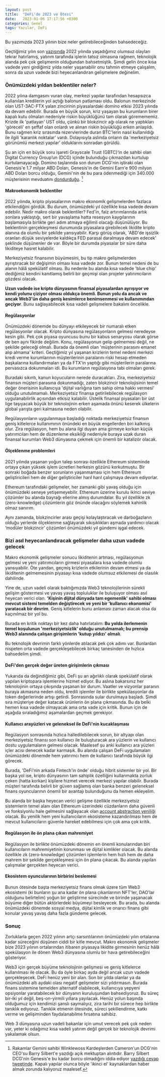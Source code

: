```yaml
---
layout: post
title:  "DeFi'de 2023 ve Ötesi"
date:   2023-01-06 17:17:56 +0300
categories: Genel
tags: Yazılar, DeFi
---
```


Bu yazımızda 2023 yılının bize neler getirebileceğinden bahsedeceğiz. 

Geçtiğimiz yılın son [yazısında](/genel/2022/12/31/2022de-neler-yasadik.html) 2022 yılında yaşadığımız olumsuz olayları tekrar hatırlamış, yatırım tarafında işlerin tatsız olmasına rağmen, teknolojik alanda pek çok gelişmenin olduğundan bahsetmiştik. Şimdi gelin önce kısa vadede yeni girdiğimiz yılda neler yaşanabilir onu tahmin etmeye çalışalım, sonra da uzun vadede bizi heyecanlandıran gelişmelere değinelim. 

### Önümüzdeki yıldan beklentiler neler?

2022 yılına damgasını vuran olay, merkezi yapılar tarafından hesapsızca kullanılan kredilerin yol açtığı balonun patlaması oldu. Balonun merkezinde olan UST-3AC-FTX yalan zincirinin piyasalardaki domino etkisi 2023 yılında da devam edebilir. Burada en büyük sorun, kriz yaşayan bu kurumların birer kapalı kutu olmaları nedeniyle riskin büyüklüğünü tam olarak göremememiz. Krizde ilk 'patlayan' UST oldu, çünkü bir blokzincir ağı olarak ne yaptıkları 'göreceli' en şeffaf olan onlardı ve alınan riskin büyüklüğü erken anlaşıldı. Bunu rağmen kriz sırasında rezervlerinde duran BTC'lerin nasıl kullanıldığı ile ilgili 'karanlık noktalar' vardı. Dolayısıyla aslında onların da 'merkeziyetsiz görünümlü merkezi yapılar' olduklarını sonradan görüldü.

Şu an için en büyük soru işareti Grayscale Trust (GBTC)‘in de sahibi olan Digital Currency Group’un (DCG) içinde bulunduğu çıkmazdan kurtulup kurtulamayacağı. Domino taşlarında son durum DCG'nin iştiraki olan Genesis'e 1.7 milyar ABD Doları, Genesis'in de Gemini Earn'e 900 milyon ABD Doları borcu olduğu, Gemini'nin de bu para ödenmediği için 340.000 müşterisinin mevduatını [dondurduğu](https://twitter.com/cameron/status/1609913051427524608). [^1]

#### Makroekonomik beklentiler

2022 yılında, kripto piyasalarının makro ekonomik gelişmelerden fazlaca etkilendiğini gördük. Bu durum, önümüzdeki yıl özellikle kısa vadede devam edebilir. Nedir makro olarak beklentiler? Fed'in, faiz artırımlarında artık sonlara yaklaştığı, sert bir yavaşlama hatta resesyon kaygılarının başlamasıyla birlikte geri adım atmaya eğilimli olacağı düşünülüyor. Bu beklentinin gerçekleşmesi durumunda piyasalara girebilecek likidite kripto alanına da olumlu bir şekilde yansıyabilir. Karşı görüş olarak, 'ABD'de işsizlik oranları düşük seviyelerde kaldıkça FED parasal daralmaya devam edecek' şeklinde düşünenler de var. Böyle bir durumda piyasalar bir süre daha likiditeye hasret kalabilir. 

Merkeziyetsiz finansının büyümesini, bu tip makro gelişmelerden ayrıştıracak bir değişimin olması kısa vadede zor. Bunun temel nedeni de bu alanın hâlâ spekülatif olması. Bu nedenle bu alanda kısa vadede 'blue chip' dediğimiz kendini kanıtlamış belirli bir geçmişi olan projeler yatırımcıların gözdesi olacak. 

**Uzun vadede ise kripto dünyasının finansal piyasalardan ayrışıyor ve kendi yolunu çiziyor olması oldukça önemli. Bunun yolu da ancak ve ancak Web3'ün daha geniş kesimlerce benimsenmesi ve kullanımından geçiyor**. Bunu sağlayabilecek kısa vadeli gelişmelere bakalım öncelikle.

#### Regülasyonlar

Önümüzdeki dönemde bu dünyayı etkileyecek bir numaralı etken regülasyonlar olacak. Kripto dünyasına regülasyonların gelmesi neredeyse kesin gibi. Pek çok piyasa oyuncusu bunu bir kabus senaryosu olarak görse de ben aynı fikirde değilim. Konu, regülasyonun gelip gelmemesi değil, ne şekilde geleceği olmalı. Burada da önemli olan 'müşterinin parasını emanet alıp almama' kriteri. Geçtiğimiz yıl yaşanan krizlerin temel nedeni merkezi kredi verme kurumlarının müşterilerinin paralarını riski hesap etmeden başkalarına kullandırmaları ya da FTX'in yaptığı gibi müşterilerin paralarına pervasızca dokunmaları idi. Bu kurumların regülasyona tabi olmaları gerek.

Buradaki sıkıntı, kanun koyucuların nerede duracakları. Zira, merkeziyetsiz finansın müşteri parasına dokunmadığı, zaten blokzincir teknolojisinin temel değer önerisinin kullanıcıya 'dijital varlığına tam sahip olma hakkı vermesi' olduğu unutulmamalı. Merkeziyetsiz finansa getirilebilecek regülasyon uygulanabilirlik açısından etkisiz kalabilir.  Üstelik finansal piyasaları bir üst lige taşıyacak büyük bir teknolojinin erken aşamada önünü keserek ülkelerin global yarışta geri kalmasına neden olabilir.

Regülasyonların uygulanmaya başladığı noktada merkeziyetsiz finansın geniş kitlelerce kullanımının önündeki en büyük engellerden biri kalkmış olur. Zira regülasyon, hem bu alana ilgi duyan ama girmeye korkan küçük yatırımcıları hem de düzenleme eksikliği nedeniyle buraya uzak duran finansal kurumları Web3 dünyasına çekmek için önemli bir katalizör olacak.

#### Ölçeklenme problemleri

2021 yılında yaşanan yoğun talep sonrası özellikle Ethereum sisteminde ortaya çıkan yüksek işlem ücretleri herkesin gözünü korkutmuştu. Bir sonraki boğada benzer sorunların yaşanmaması için hem Ethereum geliştiricileri hem de diğer geliştiriciler harıl harıl çalışmaya devam ediyorlar. 

Ethereum tarafındaki gelişmeler, her zamanki gibi yavaş olduğu için önümüzdeki seneye yetişemeyebilir. Ethereum üzerine kurulu ikinci seviye çözümler bu alanda bayrağı ellerine almış durumdalar. Bu yıl özellikle zk (zero-knowledge) çözümlerin göz önünde olacağını söylemek kahinlik olmaz sanırım. 

Aynı zamanda, blokzincirler arası geçişi kolaylaştıracak ve darboğazların olduğu yerlerde ölçeklenme sağlayarak sıkışıklıkları aşmada yardımcı olacak ‘modüler blokzincir’ çözümleri önümüzdeki yıl gündemi işgal edecek. 

###  Bizi asıl heyecanlandıracak gelişmeler daha uzun vadede gelecek

Makro ekonomik gelişmeler sonucu likiditenin artması, regülasyonun gelmesi ve yeni yatırımcıların girmesi piyasalara kısa vadede olumlu yansıyabilir. Öte yandan, geçmiş krizlerin etkilerinin devam etmesi ya da likiditenin gelmemesinin piyasayı kısa vadede olumsuz etkilemesi de olasılık dahilinde. 

Yine de, uzun vadeli olarak baktığımızda Web3 teknolojilerinin sürekli gelişim göstermesi ve yavaş yavaş topluluklar ile buluşuyor olması asıl heyecan verici olan. **'Kişinin dijital dünyada tam egemenlik' sahibi olması mevcut sistemi temelden değiştirecek ve yeni bir 'kullanıcı ekonomisi' yaratacak bir devrim**. Geniş kitlelerin bunu anlaması zaman alacak olsa da kaçınılmaz bir yol bu. 

Burada en kritik noktayı bir kez daha hatırlatalım: **Bu yolda ilerlemenin temel koşulunun 'merkeziyetsizlik' olduğu unutulmamalı; bu prensip Web3 alanında çalışan girişimlerin 'kutup yıldızı' olmalı**.

Bu teknolojik devrimin farklı yönlerde atılacak pek çok adımı var. Bunlardan nispeten orta vadede gerçekleşebilecek birkaç tanesinden de hızlıca bahsedelim şimdi. 

#### DeFi'den gerçek değer üreten girişimlerin çıkması

Yukarıda da değindiğimiz gibi, DeFi şu an ağırlıklı olarak spekülatif olarak yapılan kriptopara işlemlerine hizmet ediyor. Bu aslına bakarsınız her teknolojinin ortaya çıkışında yaşanan bir durum. Vaatler ve vizyonlar paranın buraya akmasına neden oldu, kredili işlemler ile birlikte spekülasyonlar da token değerlerinde artışı getirdi. Sonrasında sular durulmaya başladı. Şimdi sıra müşteriye değer katacak ürünlerin ön plana çıkmasında. Bu da belki hemen kısa vadede olmayacak ama orta vade için kritik. Bunun için de aşağıda sıraladığımız aşamalardan geçmek gerekiyor. 

#### Kullanıcı arayüzleri ve geleneksel ile DeFi'nin kucaklaşması

Regülasyon sonrasında hızlıca halledilebilecek sorun, bir altyapı olan merkeziyetsiz finansı son kullanıcı ile buluşturacak ara yüzlerin ve kullanıcı dostu uygulamaların gelmesi olacak. Maalesef şu anki kullanıcı ara yüzleri içler acısı denecek kadar karmaşık. Bu alanda çalışan DeFi uygulamaları önümüzdeki dönemde hem yatırımcı hem de kullanıcı tarafında büyük ilgi görecek. 

Burada, 'DeFi'nin arkada Fintech'in önde' olduğu hibrit sistemler bir yol. Bir başka yol ise, kripto dünyasının tam sahiplik özelliğini kullanmakta zorluk çeken (hatta korkan) kişilere hizmet verecek merkezi yapılar olabilir. Burada müşteri tarafında belirli bir güven sağlamış olan banka benzeri geleneksel finans oyuncularının önemli bir avantajı bulunduğunu da hemen ekleyelim. 

Bu alanda bir başka heyecan verici gelişme özellikle merkeziyetsiz sistemlerin temel alanı olan Ethereum üzerindeki cüzdanların daha güvenli ve fonksiyonlu hale gelmesini sağlayacak olan [account abstraction yeniliği](/genel/2022/11/21/akilli-cuzdanlar.html) olacak. Bu yenilik hem yeni kullanıcıların ekosisteme kazandırılması hem de mevcut kullanıcıların güvenle hareket edebilmesi için çok ama çok kritik. 

#### Regülasyon ile ön plana çıkan mahremiyet 

Regülasyon ile birlikte önümüzdeki dönemin en önemli konularından biri kullanıcıların mahremiyetinin korunması ve dijital kimlikler olacak. Bu alanda özellikle zk (zero-knowledge) çözümleri işlemlerin hem hızlı hem de daha mahrem bir şekilde gerçekleşmesi için ön plana çıkacak. Bu alanda yapılan çalışmalar gerçekten heyecan verici. 

#### Ekosistem oyuncularının birbirini beslemesi

Bunun ötesinde başta merkeziyetsiz finans olmak üzere tüm Web3 ekosistemi (ki bunların şu ana kadar ön plana çıkanlarının NFT'ler, DAO'lar olduğunu belirtelim) yoğun bir geliştirme sürecinde ve birinde yaşanacak büyüme diğer bütün aktörlerdeki büyümeyi besleyecek. Bu arada, bu alanda önümüzdeki dönemde sosyal medya, dijital kimlik ve onarıcı finans gibi konular yavaş yavaş daha fazla gündeme gelecek.

### Sonuç

Zorluklarla geçen 2022 yılının artçı sarsıntılarının önümüzdeki yılın ortalarına kadar süreceğini düşünen ciddi bir kitle mevcut. Makro ekonomik gelişmeler bize 2023 yılının ortalarından itibaren piyasaya likidite girmesinin henüz hâlâ spekülasyon ile dönen Web3 dünyasına olumlu bir hava getirebileceğini gösteriyor. 

Web3 için gerçek büyüme teknolojinin gelişmesi ve geniş kitlelerce kullanılması ile olacak.  Bu da öyle birkaç ayda değil ancak uzun vadede gerçekleşecek. DeFi henüz yeni bir alan. Son bir yılda olanlar ya da önümüzdeki altı aydaki olası negatif gelişmeler sizi yıldırmasın. Burada finans sistemine temelden alternatif olabilecek, kullanıcıya yepyeni opsiyonlar yaratabilecek bir dünyanın kuruluşundan bahsediyoruz. Bu süreç bir-iki yıl değil, beş-on-yirmili yıllara yayılacak. Henüz yolun başında olduğumuz için kendimizi şanslı saymalıyız, zira tarihi bir sürece hep birlikte tanıklık ediyoruz. Tanıklık etmenin ötesinde, süreci şekillendirme, katkı verme ve gelişiminden faydalanabilme fırsatına sahibiz. 

Web 3 dünyasına uzun vadeli bakanlar için umut verecek pek çok neden var, yeter ki odağımız kısa vadeli yatırım değil gerçek bir teknolojik devrimi yakalamak olsun. 


[^1]: Rakamlar Gemini sahibi Winklewoss Kardeşlerden Cameron'un DCG'nin CEO'su Barry Silbert'e yazdığı açık mektuptan alıntıdır. Barry Silbert DCG'nin Genesis'e bu kadar borcu olmadığını iddia ediyor [yazdığı cevap tweetinde](https://twitter.com/BarrySilbert/status/1609926715454771200). Kapalı yapılar olunca böyle 'ikinci el' kaynaklardan haber almak zorunda kalıyoruz maalesef. 
